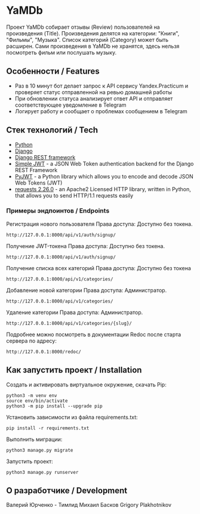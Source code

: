 # YaMDb

Проект YaMDb собирает отзывы (Review) пользователей на произведения (Title). Произведения делятся на категории: "Книги", "Фильмы", "Музыка". Список категорий (Category) может быть расширен. Сами произведения в YaMDb не хранятся, здесь нельзя посмотреть фильм или послушать музыку.

## Особенности / Features

- Раз в 10 минут бот делает запрос к API сервису Yandex.Practicum и проверяет статус отправленной на ревью домашней работы
- При обновлении статуса анализирует ответ API и отправляет соответствующее уведомление в Telegram
- Логирует работу и сообщает о проблемах сообщением в Telegram

## Стек технологий / Tech

- [Python](https://www.python.org/)
- [Django](https://www.djangoproject.com/)
- [Django REST framework](https://www.django-rest-framework.org/)
- [Simple JWT](https://django-rest-framework-simplejwt.readthedocs.io/) - a JSON Web Token authentication backend for the Django REST Framework
- [PyJWT](https://pyjwt.readthedocs.io/) - a Python library which allows you to encode and decode JSON Web Tokens (JWT)
- [requests 2.26.0](https://pypi.org/project/requests/2.6.0/) - an Apache2 Licensed HTTP library, written in Python, that allows you to send HTTP/1.1 requests easily

### Примеры эндпоинтов / Endpoints

Регистрация нового пользователя
Права доступа: Доступно без токена.
```
http://127.0.0.1:8000/api/v1/auth/signup/
```
Получение JWT-токена
Права доступа: Доступно без токена.
```
http://127.0.0.1:8000/api/v1/auth/signup/
```
Получение списка всех категорий
Права доступа: Доступно без токена
```
http://127.0.0.1:8000/api/v1/categories/
```
Добавление новой категории
Права доступа: Администратор.
```
http://127.0.0.1:8000/api/v1/categories/
```
Удаление категории
Права доступа: Администратор.
```
http://127.0.0.1:8000/api/v1/categories/{slug}/
```
Подробнее можно посмотреть в документации Redoc после старта сервера по адресу:
```
http://127.0.0.1:8000/redoc/
```

## Как запустить проект / Installation

Cоздать и активировать виртуальное окружение, скачать Pip:
```
python3 -m venv env
source env/bin/activate
python3 -m pip install --upgrade pip
```
Установить зависимости из файла requirements.txt:
```
pip install -r requirements.txt
```
Выполнить миграции:
```
python3 manage.py migrate
```
Запустить проект:
```
python3 manage.py runserver
```

## О разработчике / Development
Валерий Юрченко - Тимлид
Михаил Басков
Grigory Plakhotnikov
